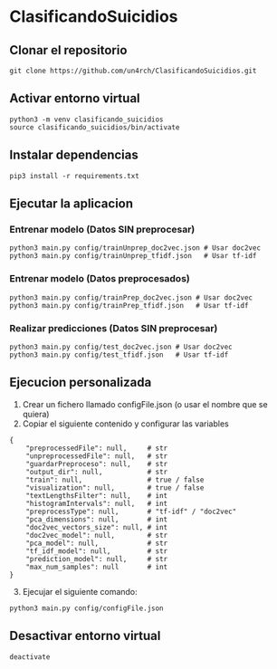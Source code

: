 # ClasificandoSuicidios
## Clonar el repositorio
```
git clone https://github.com/un4rch/ClasificandoSuicidios.git
```
## Activar entorno virtual
```
python3 -m venv clasificando_suicidios
source clasificando_suicidios/bin/activate
```
## Instalar dependencias
```
pip3 install -r requirements.txt
```
## Ejecutar la aplicacion
### Entrenar modelo (Datos SIN preprocesar)
```
python3 main.py config/trainUnprep_doc2vec.json # Usar doc2vec
python3 main.py config/trainUnprep_tfidf.json   # Usar tf-idf
```

### Entrenar modelo (Datos preprocesados)
```
python3 main.py config/trainPrep_doc2vec.json # Usar doc2vec
python3 main.py config/trainPrep_tfidf.json   # Usar tf-idf
```

### Realizar predicciones (Datos SIN preprocesar)
```
python3 main.py config/test_doc2vec.json # Usar doc2vec
python3 main.py config/test_tfidf.json   # Usar tf-idf
```
## Ejecucion personalizada
1. Crear un fichero llamado configFile.json (o usar el nombre que se quiera)
2. Copiar el siguiente contenido y configurar las variables
```
{
    "preprocessedFile": null,     # str
    "unpreprocessedFile": null,   # str
    "guardarPreproceso": null,    # str
    "output_dir": null,           # str
    "train": null,                # true / false
    "visualization": null,        # true / false
    "textLengthsFilter": null,    # int
    "histogramIntervals": null,   # int
    "preprocessType": null,       # "tf-idf" / "doc2vec"
    "pca_dimensions": null,       # int
    "doc2vec_vectors_size": null, # int
    "doc2vec_model": null,        # str
    "pca_model": null,            # str
    "tf_idf_model": null,         # str
    "prediction_model": null,     # str
    "max_num_samples": null       # int
}
```
3. Ejecujar el siguiente comando:
```
python3 main.py config/configFile.json
```
## Desactivar entorno virtual
```
deactivate
```
